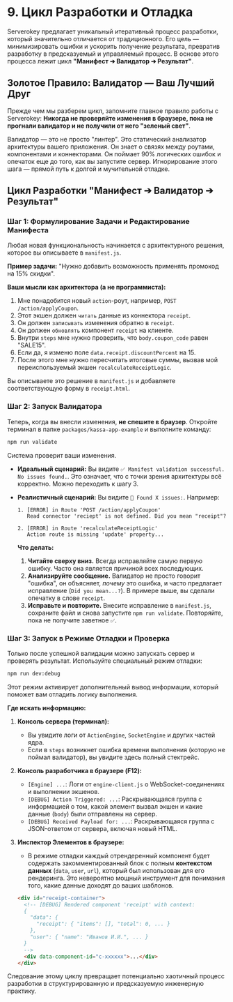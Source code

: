 # 9. Цикл Разработки и Отладка

Serverokey предлагает уникальный итеративный процесс разработки, который значительно отличается от традиционного. Его цель — минимизировать ошибки и ускорить получение результата, превратив разработку в предсказуемый и управляемый процесс. В основе этого процесса лежит цикл **"Манифест ➔ Валидатор ➔ Результат"**.

## Золотое Правило: Валидатор — Ваш Лучший Друг

Прежде чем мы разберем цикл, запомните главное правило работы с Serverokey: **Никогда не проверяйте изменения в браузере, пока не прогнали валидатор и не получили от него "зеленый свет"**.

Валидатор — это не просто "линтер". Это статический анализатор архитектуры вашего приложения. Он знает о связях между роутами, компонентами и коннекторами. Он поймает 90% логических ошибок и опечаток еще до того, как вы запустите сервер. Игнорирование этого шага — прямой путь к долгой и мучительной отладке.

## Цикл Разработки "Манифест ➔ Валидатор ➔ Результат"

### Шаг 1: Формулирование Задачи и Редактирование Манифеста

Любая новая функциональность начинается с архитектурного решения, которое вы описываете в `manifest.js`.

**Пример задачи:** "Нужно добавить возможность применять промокод на 15% скидки".

**Ваши мысли как архитектора (а не программиста):**
1.  Мне понадобится новый `action`-роут, например, `POST /action/applyCoupon`.
2.  Этот экшен должен `читать` данные из коннектора `receipt`.
3.  Он должен `записывать` изменения обратно в `receipt`.
4.  Он должен `обновлять` компонент `receipt` на клиенте.
5.  Внутри `steps` мне нужно проверить, что `body.coupon_code` равен "SALE15".
6.  Если да, я изменю поле `data.receipt.discountPercent` на 15.
7.  После этого мне нужно пересчитать итоговые суммы, вызвав мой переиспользуемый экшен `recalculateReceiptLogic`.

Вы описываете это решение в `manifest.js` и добавляете соответствующую форму в `receipt.html`.

### Шаг 2: Запуск Валидатора

Теперь, когда вы внесли изменения, **не спешите в браузер**. Откройте терминал в папке `packages/kassa-app-example` и выполните команду:

```bash
npm run validate
```
Система проверит ваши изменения.

*   **Идеальный сценарий:** Вы видите `✅ Manifest validation successful. No issues found.`. Это означает, что с точки зрения архитектуры всё корректно. Можно переходить к шагу 3.

*   **Реалистичный сценарий:** Вы видите `🚨 Found X issues:`. Например:
    ```
    1. [ERROR] in Route 'POST /action/applyCoupon'
       Read connector 'reciept' is not defined. Did you mean "receipt"?
    
    2. [ERROR] in Route 'recalculateReceiptLogic'
       Action route is missing 'update' property...
    ```
    **Что делать:**
    1.  **Читайте сверху вниз.** Всегда исправляйте самую первую ошибку. Часто она является причиной всех последующих.
    2.  **Анализируйте сообщение.** Валидатор не просто говорит "ошибка", он объясняет, *почему* это ошибка, и часто предлагает исправление (`Did you mean...?`). В примере выше, вы сделали опечатку в слове `receipt`.
    3.  **Исправьте и повторите.** Внесите исправление в `manifest.js`, сохраните файл и снова запустите `npm run validate`. Повторяйте, пока не получите заветное `✅`.

### Шаг 3: Запуск в Режиме Отладки и Проверка

Только после успешной валидации можно запускать сервер и проверять результат. Используйте специальный режим отладки:

```bash
npm run dev:debug
```
Этот режим активирует дополнительный вывод информации, который поможет вам отладить логику выполнения.

**Где искать информацию:**

1.  **Консоль сервера (терминал):**
    *   Вы увидите логи от `ActionEngine`, `SocketEngine` и других частей ядра.
    *   Если в `steps` возникнет ошибка времени выполнения (которую не поймал валидатор), вы увидите здесь полный стектрейс.

2.  **Консоль разработчика в браузере (F12):**
    *   `[Engine] ...`: Логи от `engine-client.js` о WebSocket-соединениях и выполнении экшенов.
    *   `[DEBUG] Action Triggered: ...`: Раскрывающаяся группа с информацией о том, какой элемент вызвал экшен и какие данные (`body`) были отправлены на сервер.
    *   `[DEBUG] Received Payload for: ...`: Раскрывающаяся группа с JSON-ответом от сервера, включая новый HTML.

3.  **Инспектор Элементов в браузере:**
    *   В режиме отладки каждый отрендеренный компонент будет содержать закомментированный блок с полным **контекстом данных** (`data`, `user`, `url`), который был использован для его рендеринга. Это невероятно мощный инструмент для понимания того, какие данные доходят до ваших шаблонов.
    ```html
    <div id="receipt-container">
      <!-- [DEBUG] Rendered component 'receipt' with context:
      {
        "data": {
          "receipt": { "items": [], "total": 0, ... }
        },
        "user": { "name": "Иванов И.И.", ... }
      }
      -->
      <div data-component-id="c-xxxxxx">...</div>
    </div>
    ```

Следование этому циклу превращает потенциально хаотичный процесс разработки в структурированную и предсказуемую инженерную практику.